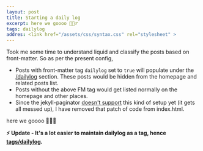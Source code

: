 ```yaml
---
layout: post
title: Starting a daily log
excerpt: here we goooo 🏃🏼‍♂️
tags: dailylog
addres: <link href="/assets/css/syntax.css" rel="stylesheet" >
---
```


Took me some time to understand liquid and classify the posts based on front-matter. So as per the present config,
+ Posts with front-matter tag ``dailylog`` set to <code>true</code> will populate under the <a href="#">/dailylog</a> section. These posts would be hidden from the homepage and related posts list.
+ Posts without the above FM tag would get listed normally on the homepage and other places.
+ Since the jekyll-paginator <a href="https://github.com/jekyll/jekyll-paginate/issues/6" target="_blank">doesn't support</a> this kind of setup yet (it gets all messed up), I have removed that patch of code from index.html.

here we goooo 🏃🏼‍♂️

**⚡ Update - It's a lot easier to maintain dailylog as a tag, hence [tags/dailylog](/tags/#dailylog).**
